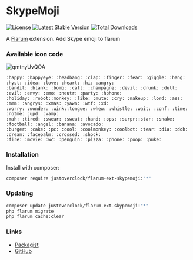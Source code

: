 # SkypeMoji

![License](https://img.shields.io/badge/license-MIT-blue.svg) [![Latest Stable Version](https://img.shields.io/packagist/v/justoverclock/flarum-ext-skypemoji.svg)](https://packagist.org/packages/justoverclock/flarum-ext-skypemoji) [![Total Downloads](https://img.shields.io/packagist/dt/justoverclock/flarum-ext-skypemoji.svg)](https://packagist.org/packages/justoverclock/flarum-ext-skypemoji)

A [Flarum](http://flarum.org) extension. Add Skype emoji to flarum

### Available icon code

![qmtnyUvQOA](https://user-images.githubusercontent.com/79002016/123518383-f13a2680-d6a5-11eb-881d-c73b7e66577a.gif)


```
:happy: :happyeye: :headbang: :clap: :finger: :fear: :giggle: :hang: :hyst: :idea: :love: :heart: :hi: :angry: 
:bandit: :blank: :bomb: :call: :champagne: :devil: :drunk: :dull: :evil: :envy: :emo: :neutr: :party: :hphone: 
:holiday: :robot::monkey: :like: :mute: :cry: :makeup: :lord: :ass: :mmm: :angrys: :xmas: :yawn: :wtf: :xd: 
:worry: :wonder: :wink::tongue: :whew: :whistle: :wait: :conf: :time: :notme: :upd: :vamp: 
:mah: :tired: :swear: :sweat: :hand: :ops: :surpr::star: :snake: :football: :angel: :banana: :avocado: 
:burger: :cake: :pc: :cool: :coolmonkey: :coolbot: :tear: :dia: :doh: :dream: :facepalm: :crossed: :shock:
:fire: :movie: :wc: :penguin: :pizza: :phone: :poop: :puke:

``` 
### Installation

Install with composer:

```sh
composer require justoverclock/flarum-ext-skypemoji:"*"
```

### Updating

```sh
composer update justoverclock/flarum-ext-skypemoji:"*"
php flarum migrate
php flarum cache:clear
```

### Links

- [Packagist](https://packagist.org/packages/justoverclock/flarum-ext-skypemoji)
- [GitHub](https://github.com/justoverclockl/flarum-ext-skypemoji)
